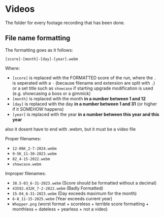 # Videos
The folder for every footage recording that has been done. 

## File name formatting
The formatting goes as it follows:
```
[score]-[month]-[day]-[year].webm
```
Where: 
- `[score]` is replaced with the FORMATTED score of the run, where the `.` is seperated with a `-` (because filename and extension are split with `.`) or a set title such as `showcase` if starting upgrade modification is used (e.g. showcasing a boss or a gimmick)
- `[month]` is replaced with the month **in a number between 1 and 12**
- `[day]` is replaced with the day **in a number between 1 and 31** (or higher if it SOMEHOW happens)
- `[year]` is replaced with the year **in a number between this year and this year**

also it dosent have to end with .webm, but it must be a video file

Proper filenames:
- `12-06K_2-7-2024.webm`
- `9-5K_11-30-2023.webm`
- `82_4-15-2022.webm`
- `showcase.webm`

Improper filenames:
- `38.5-03_6-31-2023.webm` (Score should be formatted without a decimal)
- `43592.432K_7-2-2022.webm` (Badly Formatted)
- `15-04_6-31-2023.webm` (Day exceeds maximum for the month)
- `6-8_11-15-2025.webm` (Year exceeds current year)
- `Whopper.png` (worst format + scoreless + terrible score formatting + monthless + dateless + yearless + not a video)